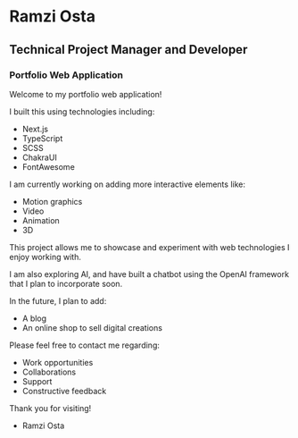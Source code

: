 # Ramzi Osta
## Technical Project Manager and Developer

### Portfolio Web Application

Welcome to my portfolio web application! 

I built this using technologies including:

- Next.js 
- TypeScript
- SCSS 
- ChakraUI
- FontAwesome

I am currently working on adding more interactive elements like:

- Motion graphics
- Video  
- Animation
- 3D 

This project allows me to showcase and experiment with web technologies I enjoy working with. 

I am also exploring AI, and have built a chatbot using the OpenAI framework that I plan to incorporate soon.

In the future, I plan to add:

- A blog 
- An online shop to sell digital creations

Please feel free to contact me regarding:

- Work opportunities
- Collaborations
- Support
- Constructive feedback

Thank you for visiting!

- Ramzi Osta
